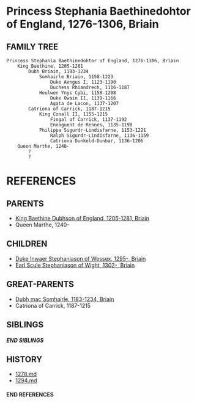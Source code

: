 # Princess Stephania Baethinedohtor of England, 1276-1306, Briain

## FAMILY TREE
```
Princess Stephania Baethinedohtor of England, 1276-1306, Briain
    King Baethine, 1205-1281
        Dubh Briain, 1183-1234
            Somhairle Briain, 1158-1223
                Duke Aengus I, 1123-1190
                Duchess Rhiandrech, 1116-1187
            Heulwen Ynys Cybi, 1158-1208
                Duke Owain II, 1139-1166
                Agata de Lacon, 1137-1207
        Catriona of Carrick, 1187-1215
            King Conall II, 1155-1215
                Fingal of Carrick, 1137-1192
                Ennoguent de Rennes, 1135-1198
            Philippa Sigurdr-Lindisfarne, 1153-1221
                Ralph Sigurdr-Lindisfarne, 1136-1159
                Catriona Dunkeld-Dunbar, 1136-1206
    Queen Marthe, 1240-
        ?
        ?
```


# REFERENCES

## PARENTS 
* [King Baethine Dubhson of England, 1205-1281, Briain](p/baethine_dubhson_1205.md)
* Queen Marthe, 1240-

## CHILDREN 
* [Duke Inwaer Stephaniason of Wessex, 1295-, Briain](p/inwaer_stephaniason_1295.md)
* [Earl Scule Stephaniason of Wight, 1302-, Briain](p/scule_stephaniason_1302.md)


## GREAT-PARENTS 
* [Dubh mac Somhairle, 1183-1234, Briain](p/dubh_mac_somhairle_1183.md)
* Catriona of Carrick, 1187-1215

## SIBLINGS

##### END SIBLINGS  
## HISTORY
* [1278.md](../h/1278.md)
* [1294.md](../h/1294.md)

#### END REFERENCES
